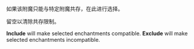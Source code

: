 如果该附魔只能与特定附魔共存，在此进行选择。

留空以清除共存限制。

**Include** will make selected enchantments compatible. **Exclude** will make selected enchantments incompatible.